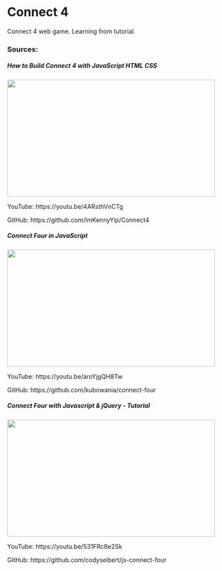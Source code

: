 # Connect 4
Connect 4 web game.
Learning from tutorial.

### Sources:

<div align="left">
  <h5> How to Build Connect 4 with JavaScript HTML CSS </h5>
  <img width="480" height="270" src="https://img.youtube.com/vi/4ARsthVnCTg/maxresdefault.jpg"/>
  <p> YouTube: https://youtu.be/4ARsthVnCTg </p>
  <p> GitHub: https://github.com/ImKennyYip/Connect4 </p>
</div>

<div align="left">
  <h5> Connect Four in JavaScript </h5>
  <img width="480" height="270" src="https://img.youtube.com/vi/aroYjgQH8Tw/maxresdefault.jpg"/>
  <p> YouTube: https://youtu.be/aroYjgQH8Tw </p>
  <p> GitHub: https://github.com/kubowania/connect-four </p>
</div>

<div align="left">
  <h5> Connect Four with Javascript & jQuery - Tutorial </h5>
  <img width="480" height="270" src="https://img.youtube.com/vi/531FRc8e2Sk/maxresdefault.jpg"/>
  <p> YouTube: https://youtu.be/531FRc8e2Sk </p>
  <p> GitHub: https://github.com/codyseibert/js-connect-four </p>
</div>

